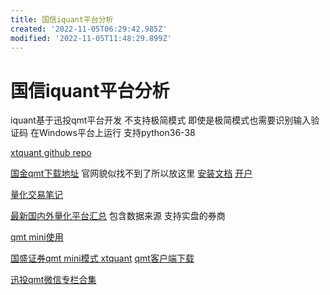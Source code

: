 ```yaml
---
title: 国信iquant平台分析
created: '2022-11-05T06:29:42.985Z'
modified: '2022-11-05T11:48:29.899Z'
---
```


# 国信iquant平台分析

iquant基于迅投qmt平台开发 不支持极简模式 即使是极简模式也需要识别输入验证码 在Windows平台上运行 支持python36-38

[xtquant github repo](https://github.com/ai4trade/XtQuant)

[国金qmt下载地址](https://download.gjzq.com.cn/gjty/gjzqqmt.rar) 官网貌似找不到了所以放这里 [安装文档](https://max.book118.com/html/2022/0728/7145161103004146.shtm) [开户](http://30daydo.com/article/44339)

[量化交易笔记](https://alg-trade.com/)

[最新国内外量化平台汇总](https://alg-trade.com/2022/10/07/%E6%9C%80%E6%96%B0%E5%9B%BD%E5%86%85%E5%A4%96%E9%87%8F%E5%8C%96%E5%B9%B3%E5%8F%B0%E6%B1%87%E6%80%BB/) 包含数据来源 支持实盘的券商

[qmt mini使用](https://www.imooc.com/article/328721)

[国盛证券qmt mini模式 xtquant](http://30daydo.com/article/44496) [qmt客户端下载](https://www.gszq.com/download)

[迅投qmt微信专栏合集](https://mp.weixin.qq.com/mp/appmsgalbum?__biz=Mzg3ODcyNzc5MA==&action=getalbum&album_id=2459911668907491328&scene=173&from_msgid=2247483667&from_itemidx=1&count=3&nolastread=1#wechat_redirect)

